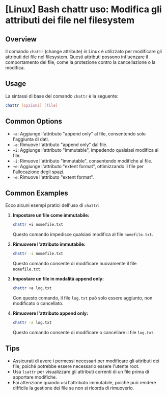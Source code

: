 # [Linux] Bash chattr uso: Modifica gli attributi dei file nel filesystem

## Overview
Il comando `chattr` (change attribute) in Linux è utilizzato per modificare gli attributi dei file nel filesystem. Questi attributi possono influenzare il comportamento dei file, come la protezione contro la cancellazione o la modifica.

## Usage
La sintassi di base del comando `chattr` è la seguente:

```bash
chattr [opzioni] [file]
```

## Common Options
- `+a`: Aggiunge l'attributo "append only" al file, consentendo solo l'aggiunta di dati.
- `-a`: Rimuove l'attributo "append only" dal file.
- `+i`: Aggiunge l'attributo "immutable", impedendo qualsiasi modifica al file.
- `-i`: Rimuove l'attributo "immutable", consentendo modifiche al file.
- `+e`: Aggiunge l'attributo "extent format", ottimizzando il file per l'allocazione degli spazi.
- `-e`: Rimuove l'attributo "extent format".

## Common Examples
Ecco alcuni esempi pratici dell'uso di `chattr`:

1. **Impostare un file come immutabile:**
   ```bash
   chattr +i nomefile.txt
   ```
   Questo comando impedisce qualsiasi modifica al file `nomefile.txt`.

2. **Rimuovere l'attributo immutabile:**
   ```bash
   chattr -i nomefile.txt
   ```
   Questo comando consente di modificare nuovamente il file `nomefile.txt`.

3. **Impostare un file in modalità append only:**
   ```bash
   chattr +a log.txt
   ```
   Con questo comando, il file `log.txt` può solo essere aggiunto, non modificato o cancellato.

4. **Rimuovere l'attributo append only:**
   ```bash
   chattr -a log.txt
   ```
   Questo comando consente di modificare o cancellare il file `log.txt`.

## Tips
- Assicurati di avere i permessi necessari per modificare gli attributi dei file, poiché potrebbe essere necessario essere l'utente root.
- Usa `lsattr` per visualizzare gli attributi correnti di un file prima di apportare modifiche.
- Fai attenzione quando usi l'attributo immutabile, poiché può rendere difficile la gestione dei file se non si ricorda di rimuoverlo.